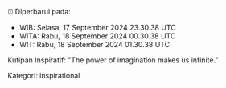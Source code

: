 ⏰ Diperbarui pada:
- WIB: Selasa, 17 September 2024 23.30.38 UTC
- WITA: Rabu, 18 September 2024 00.30.38 UTC
- WIT: Rabu, 18 September 2024 01.30.38 UTC

Kutipan Inspiratif:
"The power of imagination makes us infinite."


Kategori: inspirational


